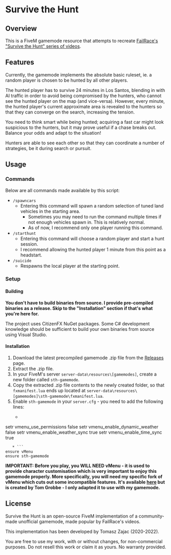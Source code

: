 # Survive the Hunt
## Overview
This is a FiveM gamemode resource that attempts to recreate [FailRace's "Survive the Hunt" series of videos](https://www.youtube.com/playlist?list=PLHw7hcztgbtslirPWPBL4G_8r4XPlp_vr).

## Features
Currently, the gamemode implements the absolute basic ruleset, ie. a random player is chosen to be hunted by all other players.

The hunted player has to survive 24 minutes in Los Santos, blending in with AI traffic in order to avoid being compromised by the hunters, 
who cannot see the hunted player on the map (and vice-versa). However, every minute, the hunted player's current approximate area is revealed to the hunters so that they can converge on the search, increasing the tension.

You need to think smart while being hunted; acquiring a fast car might look suspicious to the hunters, but it may prove useful if a chase breaks out. Balance your odds and adapt to the situation!

Hunters are able to see each other so that they can coordinate a number of strategies, be it during search or pursuit.

## Usage
### Commands
Below are all commands made available by this script:
* `/spawncars`
  * Entering this command will spawn a random selection of tuned land vehicles in the starting area.
    * Sometimes you may need to run the command multiple times if not enough vehicles spawn in. This is relatively normal.
    * As of now, I recommend only one player running this command.
* `/starthunt`
  * Entering this command will choose a random player and start a hunt session.
  * I recommend allowing the hunted player 1 minute from this point as a headstart.
* `/suicide`
  * Respawns the local player at the starting point.

### Setup
#### Building
**You don't have to build binaries from source. I provide pre-compiled binaries as a release. Skip to the "Installation" section if that's what you're here for.**

The project uses CitizenFX NuGet packages. Some C# development knowledge should be sufficient to build your own binaries from source using Visual Studio.

#### Installation
1. Download the latest precompiled gamemode .zip file from the [Releases](https://github.com/tomezpl/sth-gamemode/releases/latest) page.
2. Extract the .zip file.
3. In your FiveM's server `server-data\resources\[gamemodes]`, create a new folder called `sth-gamemode`.
4. Copy the extracted .zip file contents to the newly created folder, so that `fxmanifest.lua` ends up located at `server-data\resources\[gamemodes]\sth-gamemode\fxmanifest.lua`.
5. Enable `sth-gamemode` in your `server.cfg` - you need to add the following lines:
   * ```
setr vmenu_use_permissions false
setr vmenu_enable_dynamic_weather false
setr vmenu_enable_weather_sync true
setr vmenu_enable_time_sync true
```
   * ```
ensure vMenu
ensure sth-gamemode
```

**IMPORTANT: Before you play, you WILL NEED vMenu - it is used to provide character customisation which is very important to enjoy this gamemode properly. 
More specifically, you will need my specific fork of vMenu which cuts out some incompatible features. It's available [here](https://github.com/tomezpl/vMenu) but is created by Tom Grobbe - I only adapted it to use with my gamemode.**

## License
Survive the Hunt is an open-source FiveM implementation of a community-made unofficial gamemode, made popular by FailRace's videos.

This implementation has been developed by Tomasz Zajac (2020-2022).

You are free to use my work, with or without changes, for non-commercial purposes. Do not resell this work or claim it as yours. No warranty provided.